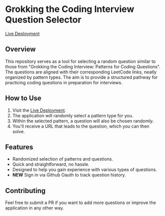 # Grokking the Coding Interview Question Selector

[Live Deployment](https://grokking-the-coding-interview-randomizer.vercel.app/)

## Overview

This repository serves as a tool for selecting a random question similar to those from "Grokking the Coding Interview: Patterns for Coding Questions". The questions are aligned with their corresponding LeetCode links, neatly organized by pattern types. The aim is to provide a structured pathway for practicing coding questions in preparation for interviews.

## How to Use

1. Visit the [Live Deployment](https://grokking-the-coding-interview-randomizer.vercel.app/).
2. The application will randomly select a pattern type for you.
3. Within the selected pattern, a question will also be chosen randomly.
4. You'll receive a URL that leads to the question, which you can then solve.

## Features

- Randomized selection of patterns and questions.
- Quick and straightforward, no hassle.
- Designed to help you gain experience with various types of questions.
- **NEW** Sign in via Github Oauth to track question history.

## Contributing

Feel free to submit a PR if you want to add more questions or improve the application in any other way.
